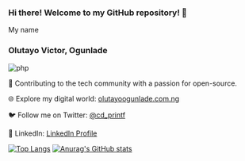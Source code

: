 ### Hi there! Welcome to my GitHub repository! 👋

My name
### Olutayo Victor, Ogunlade
![php](https://github.com/Olutayo0910/Olutayo0910/assets/121323757/fad1655b-575d-4748-bad4-2f21c3db77d5)

🌟 Contributing to the tech community with a passion for open-source.

🌐 Explore my digital world: [olutayoogunlade.com.ng](https://www.olutayoogunlade.com.ng/)

🐦 Follow me on Twitter: [@cd_printf](https://twitter.com/cd_printf)

💼 LinkedIn: [LinkedIn Profile](https://www.linkedin.com/in/olutayo-victor-ogunlade-cpca-5644261a5)

[![Top Langs](https://github-readme-stats.vercel.app/api/top-langs/?username=Olutayo0910&layout=compact)](https://github.com/Olutayo0910/github-readme-stats)
[![Anurag's GitHub stats](https://github-readme-stats.vercel.app/api?username=Olutayo0910)](https://github.com/Olutayo0910/github-readme-stats)
